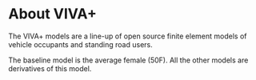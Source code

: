 # About VIVA+

The VIVA+ models are a line-up of open source finite element models of vehicle occupants and standing road users.

The baseline model is the average female (50F). All the other models are derivatives of this model. 

<!-- ## FAQs

### Why are there no internal organs?

The design philosophy
### Why do you say the whole lineup of models are a derivative of the average female?

The derivatives have the same elements, but with different nodal coordinates.

### Open and Free? How do you assure the quality and stability of the models?

VIVA+ Maintainer Team. Release workflow

All our models tests and validations are openly available. This will enable anyone to test VIVA+ on their computing platforms to test reproducibility of the models and its validation. We also believe this will allow encourage replicability evaluations among the different available HBMs, increasing our collective confidence in model predictions and use of simulations in the future.


  - What do we do before the release?
    - Quality checks
    - Robustness Checks
    - Validation Catalog
  
### Is it really free? Can I modify the models as I need?

As you need in your research and applications. Free to use as you need

- Link to Open Source page



### How can I make a contribution to VIVA+ models?


## Model Roadmap

The VIVA+ models will have stable releases two times a year (planned for March and October)



## Projects

See Datalad


| Project | Funded by |
|---------|-----------|
|         |           |

- VIRTUAL
- OSSCAR
- SAFEUP
- Vinnova (ViVA, ViVA2 Projects)


## Partners

- BETA CAE
- VAIVA
- Open Radioss
 -->
